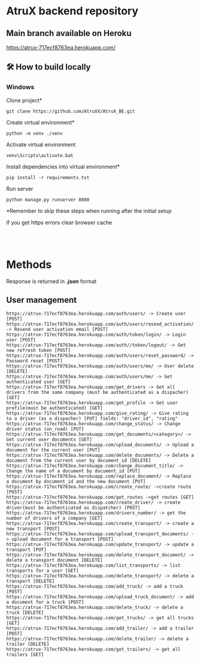 # AtruX backend repository

## Main branch available on Heroku

https://atrux-717ecf8763ea.herokuapp.com/

## 🛠 How to build locally 

### Windows

Clone project*

    git clone https://github.com/AtruXX/AtruX_BE.git

Create virtual environment*
    
    python -m venv ./venv

Activate virtual environment

    venv\Scripts\activate.bat

Install dependencies into virtual environment*

    pip install -r requirements.txt

Run server 
    
    python manage.py runserver 8080

*Remember to skip these steps when running after the initial setup

If you get https errors clear browser cache

<br><br>

# Methods

Response is returned in **.json** format

## <b>User management</b>
    https://atrux-717ecf8763ea.herokuapp.com/auth/users/ -> Create user [POST]
    https://atrux-717ecf8763ea.herokuapp.com/auth/users/resend_activation/ -> Resend user activation email [POST]
    https://atrux-717ecf8763ea.herokuapp.com/auth/token/login/ -> Login user [POST]
    https://atrux-717ecf8763ea.herokuapp.com/auth//token/logout/ -> Get new refresh token [POST]
    https://atrux-717ecf8763ea.herokuapp.com/auth/users/reset_password/ -> Password reset [POST]
    https://atrux-717ecf8763ea.herokuapp.com/auth/users/me/ -> User delete [DELETE]
    https://atrux-717ecf8763ea.herokuapp.com/auth/users/me/ -> Get authenticated user [GET]
    https://atrux-717ecf8763ea.herokuapp.com/get_drivers -> Get all drivers from the same company (must be authenticated as a dispacher) [GET]
    https://atrux-717ecf8763ea.herokuapp.com/get_profile -> Get user profile(must be authenticated) [GET]
    https://atrux-717ecf8763ea.herokuapp.com/give_rating/ -> Give rating to a driver (as a dispacher) [PUT] fields: "driver_id", "rating"
    https://atrux-717ecf8763ea.herokuapp.com/change_status/ -> Change driver status (on_road) [PUT]
    https://atrux-717ecf8763ea.herokuapp.com/get_documents/<category>/ -> Get current user documents [GET]
    https://atrux-717ecf8763ea.herokuapp.com/upload_documents/ -> Upload a document for the current user [PUT]
    https://atrux-717ecf8763ea.herokuapp.com/delete_documents/ -> Delete a document from the current user by document_id [DELETE]
    https://atrux-717ecf8763ea.herokuapp.com/change_document_title/ -> Change the name of a document by document_id [PUT]
    https://atrux-717ecf8763ea.herokuapp.com/replace_document/ -> Replace a document by document_id and the new document [PUT]
    https://atrux-717ecf8763ea.herokuapp.com/create_route/ ->create route [POST]
    https://atrux-717ecf8763ea.herokuapp.com/get_routes ->get routes [GET]
    https://atrux-717ecf8763ea.herokuapp.com/create_driver/ -> create driver(must be authenticated as dispatcher) [POST]
    https://atrux-717ecf8763ea.herokuapp.com/drivers_number/ -> get the number of drivers of a company [GET]
    https://atrux-717ecf8763ea.herokuapp.com/create_transport/ -> create a new transport [POST]
    https://atrux-717ecf8763ea.herokuapp.com/upload_transport_documents/ -> upload document for a transport [POST]
    https://atrux-717ecf8763ea.herokuapp.com/update_transport/ -> update a transport [PUT]
    https://atrux-717ecf8763ea.herokuapp.com/delete_transport_document/ -> delete a transport document [DELETE]
    https://atrux-717ecf8763ea.herokuapp.com/list_transports/ -> list transports for a user [GET]
    https://atrux-717ecf8763ea.herokuapp.com/delete_transport/ -> delete a transport [DELETE]
    https://atrux-717ecf8763ea.herokuapp.com/add_truck/ -> add a truck [POST]
    https://atrux-717ecf8763ea.herokuapp.com/upload_truck_document/ -> add a document for a truck [POST]
    https://atrux-717ecf8763ea.herokuapp.com/delete_truck/ -> delete a truck [DELETE]
    https://atrux-717ecf8763ea.herokuapp.com/get_trucks/ -> get all trucks [GET]
    https://atrux-717ecf8763ea.herokuapp.com/add_trailer/ -> add a trailer [POST]
    https://atrux-717ecf8763ea.herokuapp.com/delete_trailer/ -> delete a trailer [DELETE]
    https://atrux-717ecf8763ea.herokuapp.com/get_trailers/ -> get all trailers [GET]
